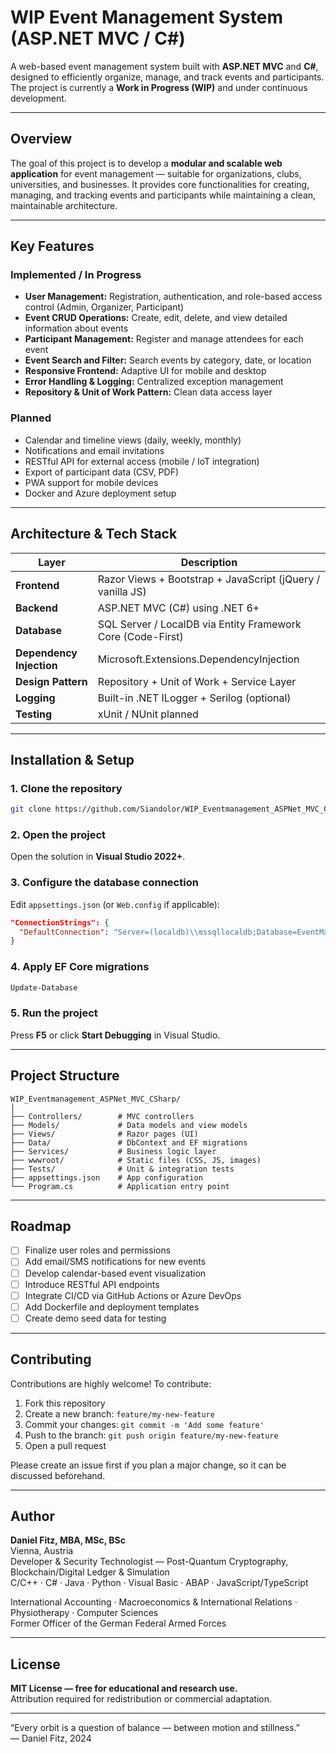 # WIP Event Management System (ASP.NET MVC / C#)

A web-based event management system built with **ASP.NET MVC** and **C#**, designed to efficiently organize, manage, and track events and participants. The project is currently a **Work in Progress (WIP)** and under continuous development.

---

## Overview

The goal of this project is to develop a **modular and scalable web application** for event management — suitable for organizations, clubs, universities, and businesses. It provides core functionalities for creating, managing, and tracking events and participants while maintaining a clean, maintainable architecture.

---

## Key Features

### Implemented / In Progress
- **User Management:** Registration, authentication, and role-based access control (Admin, Organizer, Participant)
- **Event CRUD Operations:** Create, edit, delete, and view detailed information about events
- **Participant Management:** Register and manage attendees for each event
- **Event Search and Filter:** Search events by category, date, or location
- **Responsive Frontend:** Adaptive UI for mobile and desktop
- **Error Handling & Logging:** Centralized exception management
- **Repository & Unit of Work Pattern:** Clean data access layer

### Planned
- Calendar and timeline views (daily, weekly, monthly)
- Notifications and email invitations
- RESTful API for external access (mobile / IoT integration)
- Export of participant data (CSV, PDF)
- PWA support for mobile devices
- Docker and Azure deployment setup

---

## Architecture & Tech Stack

| Layer | Description |
|-------|--------------|
| **Frontend** | Razor Views + Bootstrap + JavaScript (jQuery / vanilla JS) |
| **Backend** | ASP.NET MVC (C#) using .NET 6+ |
| **Database** | SQL Server / LocalDB via Entity Framework Core (Code-First) |
| **Dependency Injection** | Microsoft.Extensions.DependencyInjection |
| **Design Pattern** | Repository + Unit of Work + Service Layer |
| **Logging** | Built-in .NET ILogger + Serilog (optional) |
| **Testing** | xUnit / NUnit planned |

---

## Installation & Setup

### 1. Clone the repository
```bash
git clone https://github.com/Siandolor/WIP_Eventmanagement_ASPNet_MVC_CSharp.git
```

### 2. Open the project
Open the solution in **Visual Studio 2022+**.

### 3. Configure the database connection
Edit `appsettings.json` (or `Web.config` if applicable):
```json
"ConnectionStrings": {
  "DefaultConnection": "Server=(localdb)\\mssqllocaldb;Database=EventManagementDB;Trusted_Connection=True;MultipleActiveResultSets=true"
}
```

### 4. Apply EF Core migrations
```bash
Update-Database
```

### 5. Run the project
Press **F5** or click **Start Debugging** in Visual Studio.

---

## Project Structure
```
WIP_Eventmanagement_ASPNet_MVC_CSharp/
│
├── Controllers/        # MVC controllers
├── Models/             # Data models and view models
├── Views/              # Razor pages (UI)
├── Data/               # DbContext and EF migrations
├── Services/           # Business logic layer
├── wwwroot/            # Static files (CSS, JS, images)
├── Tests/              # Unit & integration tests
├── appsettings.json    # App configuration
└── Program.cs          # Application entry point
```

---

## Roadmap
- [ ] Finalize user roles and permissions
- [ ] Add email/SMS notifications for new events
- [ ] Develop calendar-based event visualization
- [ ] Introduce RESTful API endpoints
- [ ] Integrate CI/CD via GitHub Actions or Azure DevOps
- [ ] Add Dockerfile and deployment templates
- [ ] Create demo seed data for testing

---

## Contributing

Contributions are highly welcome! To contribute:
1. Fork this repository
2. Create a new branch: `feature/my-new-feature`
3. Commit your changes: `git commit -m 'Add some feature'`
4. Push to the branch: `git push origin feature/my-new-feature`
5. Open a pull request

Please create an issue first if you plan a major change, so it can be discussed beforehand.

---

## Author
**Daniel Fitz, MBA, MSc, BSc**  
Vienna, Austria  
Developer & Security Technologist — Post-Quantum Cryptography, Blockchain/Digital Ledger & Simulation  
C/C++ · C# · Java · Python · Visual Basic · ABAP · JavaScript/TypeScript  

International Accounting · Macroeconomics & International Relations · Physiotherapy · Computer Sciences  
Former Officer of the German Federal Armed Forces

---

## License
**MIT License — free for educational and research use.**  
Attribution required for redistribution or commercial adaptation.

---

“Every orbit is a question of balance — between motion and stillness.”  
— Daniel Fitz, 2024
